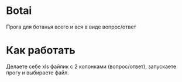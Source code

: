 # Botai

Прога для ботанья всего и вся в виде вопрос/ответ

# Как работать

Делаете себе xls файлик с 2 колонками (вопрос/ответ), запускаете прогу и выбираете файл.
